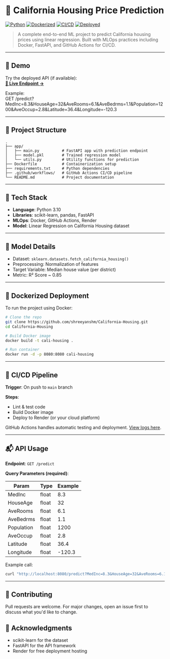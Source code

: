
# 🏡 California Housing Price Prediction

[![Python](https://img.shields.io/badge/Python-3.10-blue?logo=python)](https://www.python.org/)
[![Dockerized](https://img.shields.io/badge/Dockerized-Yes-blue?logo=docker)](https://www.docker.com/)
[![CI/CD](https://img.shields.io/badge/CI%2FCD-GitHub%20Actions-blue?logo=github)](https://github.com/shreeyanshm/California-Housing/actions)
[![Deployed](https://img.shields.io/badge/Deployed-Render-green?logo=render)](https://california-housing.onrender.com)

> A complete end-to-end ML project to predict California housing prices using linear regression. Built with MLOps practices including Docker, FastAPI, and GitHub Actions for CI/CD.

---

## 🚀 Demo

Try the deployed API (if available):  
**[🔗 Live Endpoint →](https://california-housing.onrender.com)**

Example:  
GET /predict?MedInc=8.3&HouseAge=32&AveRooms=6.1&AveBedrms=1.1&Population=1200&AveOccup=2.8&Latitude=36.4&Longitude=-120.3

---

## 📁 Project Structure

```
.
├── app/
│   ├── main.py          # FastAPI app with prediction endpoint
│   ├── model.pkl        # Trained regression model
│   └── utils.py         # Utility functions for prediction
├── Dockerfile           # Containerization setup
├── requirements.txt     # Python dependencies
├── .github/workflows/   # GitHub Actions CI/CD pipeline
└── README.md            # Project documentation
```

---

## 🔧 Tech Stack

- **Language**: Python 3.10  
- **Libraries**: scikit-learn, pandas, FastAPI  
- **MLOps**: Docker, GitHub Actions, Render  
- **Model**: Linear Regression on California Housing dataset

---

## 🧠 Model Details

- Dataset: `sklearn.datasets.fetch_california_housing()`  
- Preprocessing: Normalization of features  
- Target Variable: Median house value (per district)  
- Metric: R² Score ~ 0.85  

---

## 🐳 Dockerized Deployment

To run the project using Docker:

```bash
# Clone the repo
git clone https://github.com/shreeyanshm/California-Housing.git
cd California-Housing

# Build Docker image
docker build -t cali-housing .

# Run container
docker run -d -p 8080:8080 cali-housing
```

---

## 🔄 CI/CD Pipeline

**Trigger**: On push to `main` branch  

**Steps**:

- Lint & test code  
- Build Docker image  
- Deploy to Render (or your cloud platform)  

GitHub Actions handles automatic testing and deployment. [View logs here](https://github.com/shreeyanshm/California-Housing/actions).

---

## 📬 API Usage

**Endpoint**: `GET /predict`  

**Query Parameters (required)**:

| Param      | Type  | Example   |
|------------|--------|-----------|
| MedInc     | float  | 8.3       |
| HouseAge   | float  | 32        |
| AveRooms   | float  | 6.1       |
| AveBedrms  | float  | 1.1       |
| Population | float  | 1200      |
| AveOccup   | float  | 2.8       |
| Latitude   | float  | 36.4      |
| Longitude  | float  | -120.3    |

Example call:

```bash
curl "http://localhost:8080/predict?MedInc=8.3&HouseAge=32&AveRooms=6.1&AveBedrms=1.1&Population=1200&AveOccup=2.8&Latitude=36.4&Longitude=-120.3"
```

---

## 🤝 Contributing

Pull requests are welcome. For major changes, open an issue first to discuss what you'd like to change.




## 🙌 Acknowledgments

- scikit-learn for the dataset  
- FastAPI for the API framework  
- Render for free deployment hosting  
